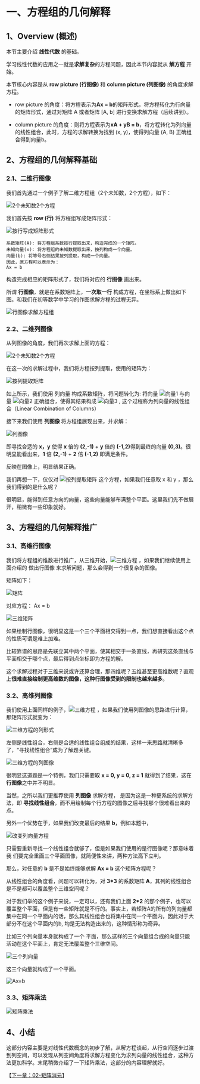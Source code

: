 # 一、方程组的几何解释

## 1、Overview (概述)

本节主要介绍 <b>线性代数</b> 的基础。

学习线性代数的应用之一就是<b>求解复杂</b>的方程问题，因此本节内容就从 <b>解方程</b> 开始。

本节核心内容是从 <b>row picture (行图像) </b>和 <b>column picture (列图像)</b> 的角度求解方程。

* row picture 的角度：将方程表示为<b>Ax = b</b>的矩阵形式，将方程转化为行向量的矩阵形式，通过对矩阵 A 或者矩阵 [A, b] 进行变换求解方程（后续讲到）。

* column picture 的角度：则将方程表示为<b>xA + yB = b</b>，将方程转化为列向量的线性组合，此时，方程的求解转换为找到 (x, y)，使得列向量 (A, B) 正确组合得到向量b。

## 2、方程组的几何解释基础

### 2.1、二维行图像

我们首先通过一个例子了解二维方程组（2个未知数，2个方程），如下：

![2个未知数2个方程](/images/01/LA_1_1.png)

我们首先按 <b>row (行)</b> 将方程组写成矩阵形式：

![按行写成矩阵形式](/images/01/LA_1_2.png)

```
系数矩阵(A): 将方程组系数按行提取出来，构造完成的一个矩阵。
未知向量(x): 将方程组的未知数提取出来，按列构成一个向量。
向量(b): 将等号右侧结果按列提取，构成一个向量。
因此，原方程可以表示为：
Ax = b
```

构造完成相应的矩阵形式了，我们将对应的 <b>行图像</b> 画出来。

所谓 <b>行图像</b>，就是在系数矩阵上，<b>一次取一行</b> 构成方程，在坐标系上做出如下图。和我们在初等数学中学习的作图求解方程的过程无异。

![行图像求解方程组](/images/01/LA_1_3.jpg)

### 2.2、二维列图像

从列图像的角度，我们再次求解上面的方程：

![2个未知数2个方程](/images/01/LA_1_1.png)

在这一次的求解过程中，我们将方程按列提取，使用的矩阵为：

![按列提取矩阵](/images/01/LA_1_4.png)

如上所示，我们使用 列向量 构成系数矩阵，将问题转化为: 将向量 ![向量1](/images/01/LA_1_5.png) 与向量 ![向量2](/images/01/LA_1_6.png) 正确组合，使得其结果构成 ![向量3](/images/01/LA_1_7.png) , 这个过程称为列向量的线性组合（Linear Combination of Columns）

接下来我们使用 <b>列图像 </b> 将方程组展现出来，并求解：

![列图像](/images/01/LA_1_5.jpg)

即寻找合适的 <b>x，y</b> 使得 <b>x</b> 倍的 <b>(2,-1)</b> + <b>y</b> 倍的 <b>(-1,2)</b>得到最终的向量 <b>(0,3)</b>。很明显能看出来，<b>1</b> 倍 <b>(2,-1)</b> + <b>2</b> 倍 <b>(-1,2)</b> 即满足条件。

反映在图像上，明显结果正确。

我们再想一下，仅仅对 ![按列提取矩阵](/images/01/LA_1_4.png) 这个方程，如果我们任意取 x 和 y ，那么我们得到的是什么呢？

很明显，能得到任意方向的向量，这些向量能够布满整个平面。这里我们先不做展开，稍微有一些印象就好。

## 3、方程组的几何解释推广

### 3.1、高维行图像

我们将方程组的维数进行推广，从三维开始，![三维方程](/images/01/LA_1_8.png) ，如果我们继续使用上面介绍的 做出行图像 来求解问题，那么会得到一个很复杂的图像。

矩阵如下：

![矩阵](/images/01/LA_1_9.png) 

对应方程： Ax = b

![三维矩阵](/images/01/LA_1_10.png) 

如果绘制行图像，很明显这是一个三个平面相交得到一点，我们想直接看出这个点的性质可谓是难上加难。

比较靠谱的思路是先联立其中两个平面，使其相交于一条直线，再研究这条直线与平面相交于哪个点，最后得到点坐标即为方程的解。

这个求解过程对于三维来说或许还算合理，那四维呢？五维甚至更高维数呢？直观上<b>很难直接绘制更高维数的图像，这种行图像受到的限制也越来越多</b>。

### 3.2、高维列图像

我们使用上面同样的例子，![三维方程](/images/01/LA_1_8.png) ，如果我们使用列图像的思路进行计算，那矩阵形式就变为：

![三维方程的列形式](/images/01/LA_1_11.png)

左侧是线性组合，右侧是合适的线性组合组成的结果，这样一来思路就清晰多了，“寻找线性组合”成为了解题关键。

![三维方程的列图像](/images/01/LA_1_10.jpg)

很明显这道题是一个特例，我们只需要取 <b>x = 0, y = 0, z = 1</b> 就得到了结果，这在<b>行图像</b>之中并不明显。

当然，之所以我们更推荐使用 <b>列图像</b> 求解方程， 是因为这是一种更系统的求解方法，即 <b>寻找线性组合</b>，而不用绘制每个行方程的图像之后寻找那个很难看出来的点。

另外一个优势在于，如果我们改变最后的结果 <b>b</b>，例如本题中，

![改变列向量方程](/images/01/LA_1_11.jpg)

只需要重新寻找一个线性组合就够了，但是如果我们使用的是行图像呢？那意味着我 们要完全重画三个平面图像，就简便性来讲，两种方法高下立判。

那么，对任意的 <b>b</b> 是不是始终能够求解 <b>Ax = b</b> 这个矩阵方程呢？ 

从线性组合的角度看，问题可以转化为，对 <b>3*3</b> 的系数矩阵 <b>A</b>，其列的线性组合是不是都可以覆盖整个三维空间呢？

对于我们举的这个例子来说，一定可以，还有我们上面 <b>2*2</b> 的那个例子，也可以覆盖整个平面，但是有一些矩阵就是不行的。事实上，若矩阵A的所有的列向量都集中在同一个平面内的话，那么其线性组合也将集中在同一个平面内，因此对于大部分不在这个平面内的b, 均是无法构造出来的，这种情形称为奇异。

比如三个列向量本身就构成了一个 平面，那么这样的三个向量组合成的向量只能活动在这个平面上，肯定无法覆盖整个三维空间。

![三个列向量](/images/01/LA_1_12.jpg)

这三个向量就构成了一个平面。

![Ax=b](/images/01/LA_1_13.jpg)

### 3.3、矩阵乘法

![矩阵乘法](/images/01/LA_1_14.jpg)

## 4、小结

这部分内容主要是对线性代数概念的初步了解，从解方程谈起，从行空间逐步过渡到列空间，可以发现从列空间角度将求解方程变化为求列向量的线性组合，这种方法更加科学。末尾稍微介绍了一下矩阵乘法，这部分的内容理解就好。

【[下一章：02-矩阵消元](../02-矩阵消元/02-矩阵消元.md)】

